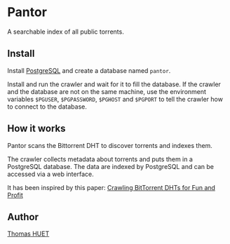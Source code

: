 # Pantor

A searchable index of all public torrents.

## Install

Install [PostgreSQL](http://www.postgresql.org/) and create a database named `pantor`.

Install and run the crawler and wait for it to fill the database.
If the crawler and the database are not on the same machine, use the environment variables `$PGUSER`, `$PGPASSWORD`, `$PGHOST` and `$PGPORT` to tell the crawler how to connect to the database.

## How it works

Pantor scans the Bittorrent DHT to discover torrents and indexes them.

The crawler collects metadata about torrents and puts them in a PostgreSQL database.
The data are indexed by PostgreSQL and can be accessed via a web interface.

It has been inspired by this paper: [Crawling BitTorrent DHTs for Fun and Profit](https://jhalderm.com/pub/papers/dht-woot10.pdf)

## Author

[Thomas HUET](https://thomash.fr)
